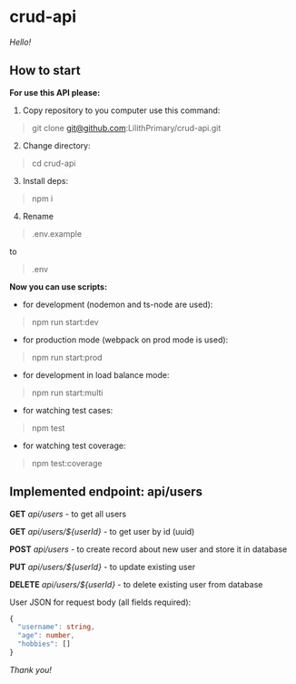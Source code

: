 # crud-api

_Hello!_

## How to start

**For use this API please:**

1. Copy repository to you computer use this command:

> git clone git@github.com:LilithPrimary/crud-api.git

2. Change directory:

> cd crud-api

3. Install deps:

> npm i

4. Rename

> .env.example

to

> .env

**Now you can use scripts:**

- for development (nodemon and ts-node are used):

> npm run start:dev

- for production mode (webpack on prod mode is used):

> npm run start:prod

- for development in load balance mode:

> npm run start:multi

- for watching test cases:

> npm test

- for watching test coverage:

> npm test:coverage

## Implemented endpoint: api/users

**GET** _api/users_ - to get all users

**GET** _api/users/${userId}_ - to get user by id (uuid)

**POST** _api/users_ - to create record about new user and store it in database

**PUT** _api/users/${userId}_ - to update existing user

**DELETE** _api/users/${userId}_ - to delete existing user from database

User JSON for request body (all fields required):

```ts
{
  "username": string,
  "age": number,
  "hobbies": []
}
```

_Thank you!_
